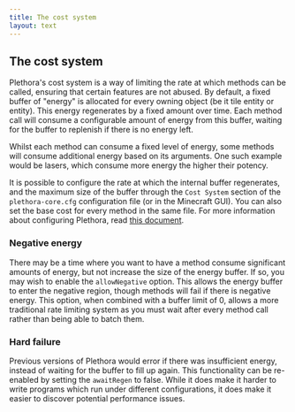 ```yaml
---
title: The cost system
layout: text
---
```


## The cost system
Plethora's cost system is a way of limiting the rate at which methods can be called, ensuring that certain features are
not abused. By default, a fixed buffer of "energy" is allocated for every owning object (be it tile entity or
entity). This energy regenerates by a fixed amount over time. Each method call will consume a configurable amount of
energy from this buffer, waiting for the buffer to replenish if there is no energy left.

Whilst each method can consume a fixed level of energy, some methods will consume additional energy based on its
arguments. One such example would be lasers, which consume more energy the higher their potency.

It is possible to configure the rate at which the internal buffer regenerates, and the maximum size of the buffer
through the `Cost System` section of the `plethora-core.cfg` configuration file (or in the Minecraft GUI). You can also
set the base cost for every method in the same file. For more information about configuring Plethora,
read [this document](configuring.html#cost-system).

### Negative energy
There may be a time where you want to have a method consume significant amounts of energy, but not increase the size of
the energy buffer. If so, you may wish to enable the `allowNegative` option. This allows the energy buffer to enter the
negative region, though methods will fail if there is negative energy. This option, when combined with a buffer limit of
0, allows a more traditional rate limiting system as you must wait after every method call rather than being able to
batch them.

### Hard failure
Previous versions of Plethora would error if there was insufficient energy, instead of waiting for the buffer to fill up
again. This functionality can be re-enabled by setting the `awaitRegen` to false. While it does make it harder to write
programs which run under different configurations, it does make it easier to discover potential performance issues.
